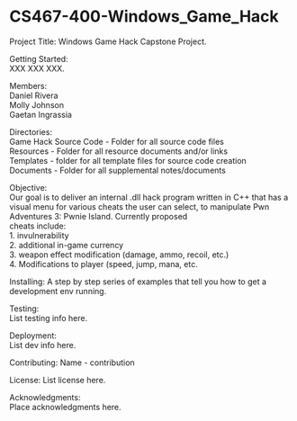 # CS467-400-Windows_Game_Hack  
Project Title: Windows Game Hack Capstone Project. 
 
Getting Started:  
XXX XXX XXX.  

Members:  
Daniel Rivera  
Molly Johnson  
Gaetan Ingrassia  

Directories:  
Game Hack Source Code - Folder for all source code files  
Resources - Folder for all resource documents and/or links  
Templates - folder for all template files for source code creation  
Documents - Folder for all supplemental notes/documents  

Objective:  
Our goal is to deliver an internal .dll hack program written in C++ that has 
a visual menu for various cheats the user can select, to manipulate 
Pwn Adventures 3: Pwnie Island. Currently proposed   
cheats include:  
	1. invulnerability  
	2. additional in-game currency  
	3. weapon effect modification (damage, ammo, recoil, etc.)  
	4. Modifications to player (speed, jump, mana, etc.  

Installing:
A step by step series of examples that tell you how to get a development env running.  

Testing:  
List testing info here. 

Deployment:  
List dev info here.  

Contributing:
Name - contribution  

License:
List license here.  

Acknowledgments:  
Place acknowledgments here.  
